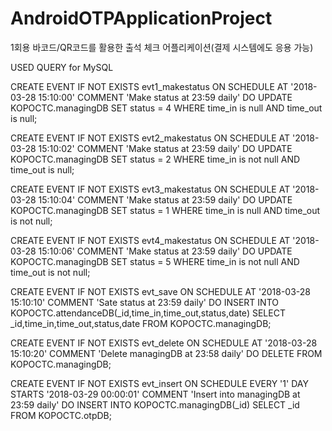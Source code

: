 # AndroidOTPApplicationProject
1회용 바코드/QR코드를 활용한 출석 체크 어플리케이션(결제 시스템에도 응용 가능)





USED QUERY for MySQL

CREATE EVENT IF NOT EXISTS evt1_makestatus
ON SCHEDULE AT '2018-03-28 15:10:00'
COMMENT 'Make status at 23:59 daily'
DO
UPDATE KOPOCTC.managingDB SET status = 4 WHERE time_in is null AND time_out is null;

CREATE EVENT IF NOT EXISTS evt2_makestatus
ON SCHEDULE AT '2018-03-28 15:10:02'
COMMENT 'Make status at 23:59 daily'
DO
UPDATE KOPOCTC.managingDB SET status = 2 WHERE time_in is not null AND time_out is null;

CREATE EVENT IF NOT EXISTS evt3_makestatus
ON SCHEDULE AT '2018-03-28 15:10:04'
COMMENT 'Make status at 23:59 daily'
DO
UPDATE KOPOCTC.managingDB SET status = 1 WHERE time_in is null AND time_out is not null;

CREATE EVENT IF NOT EXISTS evt4_makestatus
ON SCHEDULE AT '2018-03-28 15:10:06'
COMMENT 'Make status at 23:59 daily'
DO
UPDATE KOPOCTC.managingDB SET status = 5 WHERE time_in is not null AND time_out is not null;

CREATE EVENT IF NOT EXISTS evt_save
ON SCHEDULE AT '2018-03-28 15:10:10'
COMMENT 'Sate status at 23:59 daily'
DO
INSERT INTO KOPOCTC.attendanceDB(_id,time_in,time_out,status,date) SELECT _id,time_in,time_out,status,date FROM KOPOCTC.managingDB;


CREATE EVENT IF NOT EXISTS evt_delete
ON SCHEDULE AT '2018-03-28 15:10:20'
COMMENT 'Delete managingDB at 23:58 daily'
DO
DELETE FROM KOPOCTC.managingDB;

CREATE EVENT IF NOT EXISTS evt_insert
ON SCHEDULE EVERY '1' DAY
STARTS '2018-03-29 00:00:01'
COMMENT 'Insert into managingDB at 23:59 daily'
DO
INSERT INTO KOPOCTC.managingDB(_id) SELECT _id FROM KOPOCTC.otpDB;
